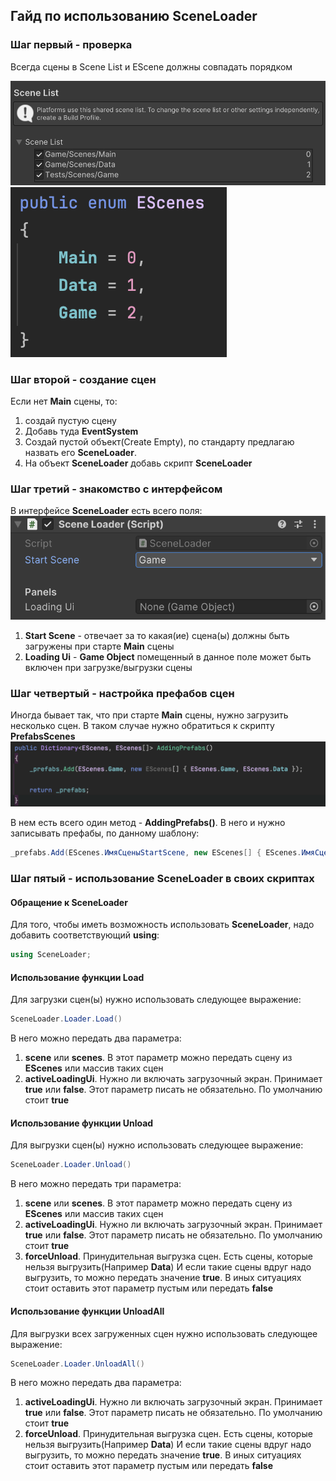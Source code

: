 ## Гайд по использованию SceneLoader

### Шаг первый - проверка

Всегда сцены в Scene List и EScene должны совпадать порядком

![Изображение Scene List](Source/Picture1.png)
![Изображение EScene](Source/Picture2.png)

### Шаг второй - создание сцен
Если нет **Main** сцены, то:
1) создай пустую сцену 
2) Добавь туда **EventSystem**
3) Cоздай пустой объект(Create Empty), 
по стандарту предлагаю назвать его **SceneLoader**.
4) На объект **SceneLoader** добавь скрипт **SceneLoader**

### Шаг третий - знакомство с интерфейсом

В интерфейсе **SceneLoader** есть всего поля:
![Picture3.png](Source/Picture3.png)

1) **Start Scene** - отвечает за то какая(ие) сцена(ы) должны быть загружены
при старте **Main** сцены 
2) **Loading Ui** - **Game Object** помещенный в данное поле может быть включен
при загрузке/выгрузки сцены

### Шаг четвертый - настройка префабов сцен 
Иногда бывает так, что при старте **Main** сцены, нужно загрузить несколько сцен.
В таком случае нужно обратиться к скрипту **PrefabsScenes**
![Picture4.png](Source/Picture4.png)

В нем есть всего один метод - **AddingPrefabs()**. 
В него и нужно записывать префабы, по данному шаблону: 

```C#
_prefabs.Add(EScenes.ИмяСценыStartScene, new EScenes[] { EScenes.ИмяСценыStartScene, EScenes.ИмяНужнойСцены1,  EScenes.ИмяНужнойСцены2 ...});
```

### Шаг пятый - использование **SceneLoader** в своих скриптах

#### Обращение к **SceneLoader**
Для того, чтобы иметь возможность использовать **SceneLoader**, надо добавить
соответствующий **using**:
```C#
using SceneLoader;
```
#### Использование функции **Load**
Для загрузки сцен(ы) нужно использовать следующее выражение: 
```C#
SceneLoader.Loader.Load()
```
В него можно передать два параметра: 
1) **scene** или **scenes**. В этот параметр можно передать сцену из **EScenes** или массив таких сцен
2) **activeLoadingUi**. Нужно ли включать загрузочный экран. Принимает **true** или **false**. Этот параметр писать не обязательно. По умолчанию стоит **true**

#### Использование функции **Unload**
Для выгрузки сцен(ы) нужно использовать следующее выражение:
```C#
SceneLoader.Loader.Unload()
```
В него можно передать три параметра:
1) **scene** или **scenes**. В этот параметр можно передать сцену из **EScenes** или массив таких сцен
2) **activeLoadingUi**. Нужно ли включать загрузочный экран. Принимает **true** или **false**. Этот параметр писать не обязательно. По умолчанию стоит **true**
3) **forceUnload**. Принудительная выгрузка сцен. Есть сцены, которые нельзя выгрузить(Например **Data**)
И если такие сцены вдруг надо выгрузить, то можно передать значение **true**. В иных ситуациях
стоит оставить этот параметр пустым или передать **false**

#### Использование функции **UnloadAll**
Для выгрузки всех загруженных сцен нужно использовать следующее выражение:
```C#
SceneLoader.Loader.UnloadAll()
```
В него можно передать два параметра:
1) **activeLoadingUi**. Нужно ли включать загрузочный экран. Принимает **true** или **false**. Этот параметр писать не обязательно. По умолчанию стоит **true**
2) **forceUnload**. Принудительная выгрузка сцен. Есть сцены, которые нельзя выгрузить(Например **Data**)
   И если такие сцены вдруг надо выгрузить, то можно передать значение **true**. В иных ситуациях
   стоит оставить этот параметр пустым или передать **false**



